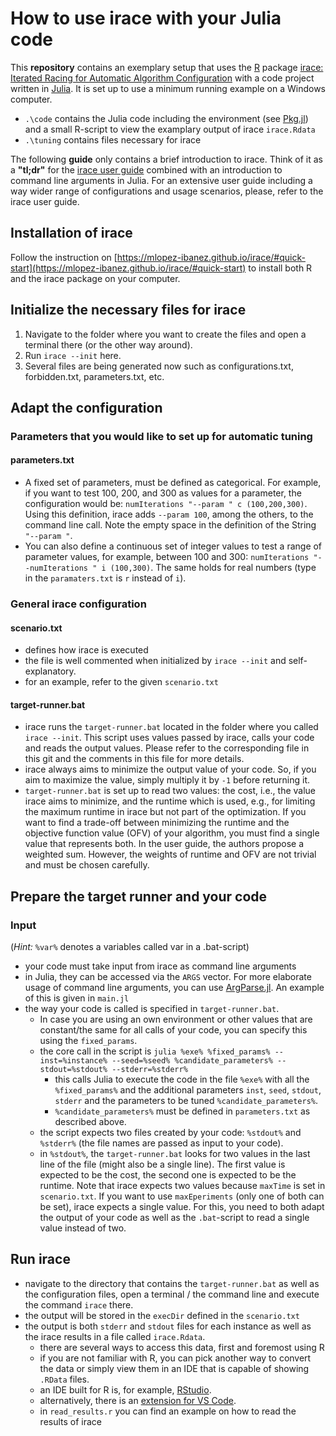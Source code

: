 # How to use irace with your Julia code

This **repository** contains an exemplary setup that uses the [R](https://www.r-project.org/about.html) package [irace: Iterated Racing for Automatic Algorithm Configuration](https://mlopez-ibanez.github.io/irace/) with a code project written in [Julia](https://julialang.org/). It is set up to use a minimum running example on a Windows computer.

- `.\code` contains the Julia code including the environment (see [Pkg.jl](https://docs.julialang.org/en/v1/stdlib/Pkg/)) and a small R-script to view the examplary output of irace `irace.Rdata`
- `.\tuning` contains files necessary for irace

The following **guide** only contains a brief introduction to irace. Think of it as a **"tl;dr"** for the [irace user guide](https://cran.r-project.org/package=irace/vignettes/irace-package.pdf) combined with an introduction to command line arguments in Julia.
For an extensive user guide including a way wider range of configurations and usage scenarios, please, refer to the irace user guide.

## Installation of irace

Follow the instruction on [https://mlopez-ibanez.github.io/irace/#quick-start](https://mlopez-ibanez.github.io/irace/#quick-start) to install both R and the irace package on your computer.

## Initialize the necessary files for irace

1. Navigate to the folder where you want to create the files and open a terminal there (or the other way around).
2. Run `irace --init` here.
3. Several files are being generated now such as configurations.txt, forbidden.txt, parameters.txt, etc.

## Adapt the configuration

### Parameters that you would like to set up for automatic tuning

#### parameters.txt

- A fixed set of parameters, must be defined as categorical. For example, if you want to test 100, 200, and 300 as values for a parameter, the configuration would be: `numIterations "--param " c (100,200,300)`. Using this definition, irace adds `--param 100`, among the others, to the command line call. Note the empty space in the definition of the String `"--param "`.
- You can also define a continuous set of integer values to test a range of parameter values, for example, between 100 and 300:
`numIterations "--numIterations " i (100,300)`.
The same holds for real numbers (type in the `paramaters.txt` is `r` instead of `i`).

### General irace configuration

#### scenario.txt

- defines how irace is executed
- the file is well commented when initialized by `irace --init` and self-explanatory.
- for an example, refer to the given `scenario.txt`

#### target-runner.bat

- irace runs the `target-runner.bat` located in the folder where you called `irace --init`. This script uses values passed by irace, calls your code and reads the output values. Please refer to the corresponding file in this git and the comments in this file for more details.
- irace always aims to minimize the output value of your code. So, if you aim to maximize the value, simply multiply it by `-1` before returning it.
- `target-runner.bat` is set up to read two values: the cost, i.e., the value irace aims to minimize, and the runtime which is used, e.g., for limiting the maximum runtime in irace but not part of the optimization. If you want to find a trade-off between minimizing the runtime and the objective function value (OFV) of your algorithm, you must find a single value that represents both. In the user guide, the authors propose a weighted sum. However, the weights of runtime and OFV are not trivial and must be chosen carefully.

## Prepare the target runner and your code

### Input

(_Hint:_ `%var%` denotes a variables called var in a .bat-script)

- your code must take input from irace as command line arguments
- in Julia, they can be accessed via the `ARGS` vector. For more elaborate usage of command line arguments, you can use [ArgParse.jl](https://github.com/carlobaldassi/ArgParse.jl). An example of this is given in `main.jl`
- the way your code is called is specified in `target-runner.bat`.
  - In case you are using an own environment or other values that are constant/the same for all calls of your code, you can specify this using the `fixed_params`.
  - the core call in the script is `julia %exe% %fixed_params% --inst=%instance% --seed=%seed% %candidate_parameters% --stdout=%stdout% --stderr=%stderr%`
    - this calls Julia to execute the code in the file `%exe%` with all the `%fixed_params%` and the additional parameters `inst`, `seed`, `stdout`, `stderr` and
      the parameters to be tuned `%candidate_parameters%`.
    - `%candidate_parameters%` must be defined in `parameters.txt` as described above.
  - the script expects two files created by your code: `%stdout%` and `%stderr%` (the file names are passed as input to your code).
  - in `%stdout%`, the `target-runner.bat` looks for two values in the last line of the file (might also be a single line). The first value is expected to be the cost, the second one is expected to be the runtime. Note that irace expects two values because `maxTime` is set in `scenario.txt`. If you want to use `maxEperiments` (only one of both can be set), irace expects a single value. For this, you need to both adapt the output of your code as well as the `.bat`-script to read a single value instead of two.

## Run irace

- navigate to the directory that contains the `target-runner.bat` as well as the configuration files, open a terminal / the command line and execute  the command `irace` there.
- the output will be stored in the `execDir` defined in the `scenario.txt`
- the output is both `stderr` and `stdout` files for each instance as well as the irace results in a file called `irace.Rdata`.
  - there are several ways to access this data, first and foremost using R
  - if you are not familiar with R, you can pick another way to convert the data or simply view them in an IDE that is capable of showing `.RData` files.
  - an IDE built for R is, for example, [RStudio](https://posit.co/download/rstudio-desktop/).
  - alternatively, there is an [extension for VS Code](https://code.visualstudio.com/docs/languages/r).
  - in `read_results.r` you can find an example on how to read the results of irace
